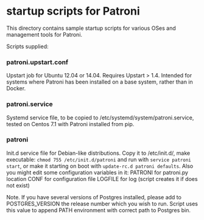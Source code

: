 # startup scripts for Patroni

This directory contains sample startup scripts for various OSes 
and management tools for Patroni.

Scripts supplied:

### patroni.upstart.conf

Upstart job for Ubuntu 12.04 or 14.04.  Requires Upstart > 1.4. Intended for systems where Patroni has been installed on a base system, rather than in Docker.

### patroni.service
Systemd service file, to be copied to /etc/systemd/system/patroni.service, tested on Centos 7.1 with Patroni installed from pip. 

### patroni
Init.d service file for Debian-like distributions. Copy it to /etc/init.d/, make executable:
```chmod 755 /etc/init.d/patroni``` and run with ```service patroni start```, or make it starting on boot with ```update-rc.d patroni defaults```. Also you might edit some configuration variables in it:
PATRONI for patroni.py location
CONF for configuration file
LOGFILE for log (script creates it if does not exist)

Note. If you have several versions of Postgres installed, please add to POSTGRES_VERSION the release number which you wish to run. Script uses this value to append PATH environment with correct path to Postgres bin.
